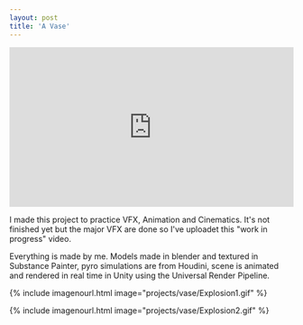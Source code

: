 ```yaml
---
layout: post
title: 'A Vase'
---
```


<style>
.video-holder {
  position: relative;
  width: 100%;
  height: 0;
  padding-bottom: 56.25%;
  overflow: hidden;
}
.video-holder iframe {
  position: absolute;
  top: 0;
  left: 0;
  width: 100%;
  height: 100%;
}
</style>
<div class="video-holder">
  <iframe
    id="existing-iframe-example"
    width="640" height="360"
    src="https://www.youtube.com/embed/tfpcmBDvSaU?playlist=tfpcmBDvSaU&autoplay=0&mute=1&enablejsapi=1&controls=1&loop=0"
    frameborder="0"
    allowfullscreen
></iframe>
</div>

I made this project to practice VFX, Animation and Cinematics. It's not finished yet but the major VFX are done so I've uploadet this "work in progress" video. 

Everything is made by me. Models made in blender and textured in Substance Painter, pyro simulations are from Houdini, scene is animated and rendered in real time in Unity using the Universal Render Pipeline. 

{% include imagenourl.html image="projects/vase/Explosion1.gif" %}

{% include imagenourl.html image="projects/vase/Explosion2.gif" %}